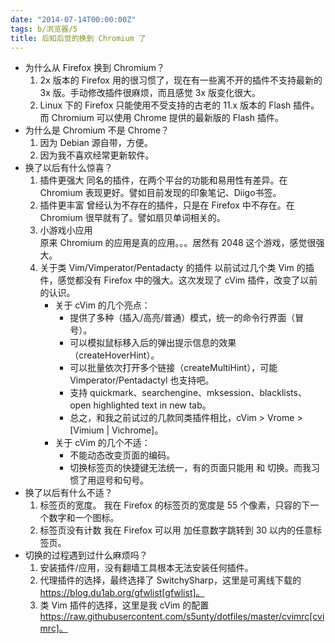 ```yaml
---
date: "2014-07-14T00:00:00Z"
tags: b/浏览器/5
title: 后知后觉的换到 Chromium 了
---
```


* 为什么从 Firefox 换到 Chromium？
  1. 2x 版本的 Firefox 用的很习惯了，现在有一些离不开的插件不支持最新的 3x 版。手动修改插件很麻烦，而且感觉 3x 版变化很大。
  2. Linux 下的 Firefox 只能使用不受支持的古老的 11.x 版本的 Flash 插件。而 Chromium 可以使用 Chrome 提供的最新版的 Flash 插件。
* 为什么是 Chromium 不是 Chrome？
  1. 因为 Debian 源自带，方便。
  2. 因为我不喜欢经常更新软件。
* 换了以后有什么惊喜？
  1. 插件更强大
     同名的插件，在两个平台的功能和易用性有差异。在 Chromium 表现更好。譬如目前发现的印象笔记、Diigo书签。
  2. 插件更丰富
     曾经认为不存在的插件，只是在 Firefox 中不存在。在 Chromium 很早就有了。譬如扇贝单词相关的。
  3. 小游戏小应用  
     原来 Chromium 的应用是真的应用。。。居然有 2048 这个游戏，感觉很强大。
  4. 关于类 Vim/Vimperator/Pentadacty 的插件
     以前试过几个类 Vim 的插件，感觉都没有 Firefox 中的强大。这次发现了 cVim 插件，改变了以前的认识。
     - 关于 cVim 的几个亮点：
       - 提供了多种（插入/高亮/普通）模式，统一的命令行界面（冒号）。
       - 可以模拟鼠标移入后的弹出提示信息的效果（createHoverHint）。
       - 可以批量依次打开多个链接（createMultiHint），可能 Vimperator/Pentadactyl 也支持吧。
       - 支持 quickmark、searchengine、mksession、blacklists、open highlighted text in new tab。
       - 总之，和我之前试过的几款同类插件相比，cVim > Vrome > [Vimium | Vichrome]。
     - 关于 cVim 的几个不适：
       - 不能动态改变页面的编码。
       - 切换标签页的快捷键无法统一，有的页面只能用 <Alt-J> 和 <Alt-K> 切换。而我习惯了用逗号和句号。
* 换了以后有什么不适？
  1. 标签页的宽度。
     我在 Firefox 的标签页的宽度是 55 个像素，只容的下一个数字和一个图标。
  2. 标签页没有计数
     我在 Firefox 可以用 <Alt> 加任意数字跳转到 30 以内的任意标签页。
* 切换的过程遇到过什么麻烦吗？
  1. 安装插件/应用，没有翻墙工具根本无法安装任何插件。
  2. 代理插件的选择，最终选择了 SwitchySharp，这里是可离线下载的 https://blog.du1ab.org/gfwlist[gfwlist]。
  3. 类 Vim 插件的选择，这里是我 cVim 的配置 https://raw.githubusercontent.com/s5unty/dotfiles/master/cvimrc[cvimrc]。

